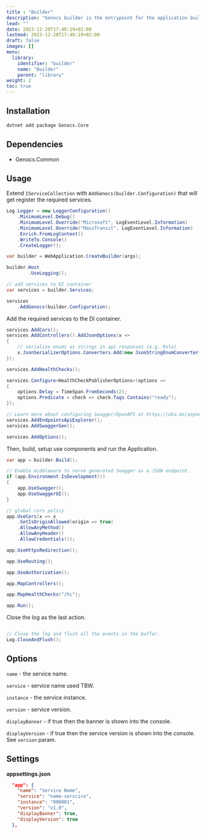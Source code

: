 ```yaml
---
title : "Builder"
description: "Genocs builder is the entrypoint for the application builder."
lead: ""
date: 2023-12-20T17:40:19+02:00
lastmod: 2023-12-20T17:40:19+02:00
draft: false
images: []
menu:
  library:
    identifier: "builder"
    name: "Builder"
    parent: "library"
weight: 2
toc: true
---
```


## Installation

``` bash
dotnet add package Genocs.Core
```

## Dependencies

- Genocs.Common

## Usage

Extend `IServiceCollection` with `AddGenocs(builder.Configuration)` that will get register the required services.

``` cs
Log.Logger = new LoggerConfiguration()
    .MinimumLevel.Debug()
    .MinimumLevel.Override("Microsoft", LogEventLevel.Information)
    .MinimumLevel.Override("MassTransit", LogEventLevel.Information)
    .Enrich.FromLogContext()
    .WriteTo.Console()
    .CreateLogger();

var builder = WebApplication.CreateBuilder(args);

builder.Host
        .UseLogging();

// add services to DI container
var services = builder.Services;

services
    .AddGenocs(builder.Configuration);

```

Add the required services to the DI container.

``` cs
services.AddCors();
services.AddControllers().AddJsonOptions(x =>
{
    // serialize enums as strings in api responses (e.g. Role)
    x.JsonSerializerOptions.Converters.Add(new JsonStringEnumConverter());
});

services.AddHealthChecks();

services.Configure<HealthCheckPublisherOptions>(options =>
{
    options.Delay = TimeSpan.FromSeconds(2);
    options.Predicate = check => check.Tags.Contains("ready");
});

// Learn more about configuring Swagger/OpenAPI at https://aka.ms/aspnetcore/swashbuckle
services.AddEndpointsApiExplorer();
services.AddSwaggerGen();

services.AddOptions();
```

Then, build, setup use components and run the Application.

``` cs
var app = builder.Build();

// Enable middleware to serve generated Swagger as a JSON endpoint.
if (app.Environment.IsDevelopment())
{
    app.UseSwagger();
    app.UseSwaggerUI();
}

// global cors policy
app.UseCors(x => x
    .SetIsOriginAllowed(origin => true)
    .AllowAnyMethod()
    .AllowAnyHeader()
    .AllowCredentials());

app.UseHttpsRedirection();

app.UseRouting();

app.UseAuthorization();

app.MapControllers();

app.MapHealthChecks("/hc");

app.Run();
```

Close the log as the last action.

``` c#

// Close the log and flush all the events in the buffer.
Log.CloseAndFlush();
```

## Options

`name` - the service name.

`service` - service name used TBW.

`instance` - the service instance.

`version` - service version.

`displayBanner` - if true then the banner is shown into the console.

`displayVersion` - if true then the service version is shown into the console. See `version` param.

## Settings

**appsettings.json**

``` json
  "app": {
    "name": "Service Name",
    "service": "name-servcice",
    "instance": "000001",
    "version": "v1.0",
    "displayBanner": true,
    "displayVersion": true
  },
```
